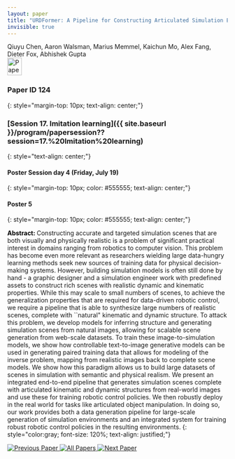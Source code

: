 ```yaml
---
layout: paper
title: "URDFormer: A Pipeline for Constructing Articulated Simulation Environments from Real-World Images"
invisible: true
---
```

<div class="paper-authors">
<div class="paper-author-box">
    <div class="paper-author-name">Qiuyu Chen, Aaron Walsman, Marius Memmel, Kaichun Mo, Alex Fang, Dieter Fox, Abhishek Gupta</div>
    <div class="paper-author-uni"></div>
</div>

</div><div class="paper-pdf">
                <div> <a href="https://enriquecoronadozu.github.io/rssproceedings2024/rss20/p124.pdf"><img src="{{ site.baseurl }}/images/paper_link.png" alt="Paper Website" width = "33"  height = "40"/></a> </div>
                </div>

### Paper ID 124
{: style="margin-top: 10px; text-align: center;"}

### [Session 17. Imitation learning]({{ site.baseurl }}/program/papersession??session=17.%20Imitation%20learning)
{: style="text-align: center;"}

#### Poster Session day 4 (Friday, July 19)
{: style="margin-top: 10px; color: #555555; text-align: center;"}

#### Poster 5
{: style="margin-top: 10px; color: #555555; text-align: center;"}

<b style="color: black;">Abstract: </b>Constructing accurate and targeted simulation scenes that are both visually and physically realistic is a problem of significant practical interest in domains ranging from robotics to computer vision. This problem has become even more relevant as researchers wielding large data-hungry learning methods seek new sources of training data for physical decision-making systems. However, building simulation models is often still done by hand - a graphic designer and a simulation engineer work with predefined assets to construct rich scenes with realistic dynamic and kinematic properties. While this may scale to small numbers of scenes, to achieve the generalization properties that are required for data-driven robotic control, we require a pipeline that is able to synthesize large numbers of realistic scenes, complete with ``natural" kinematic and dynamic structure. To attack this problem, we develop models for inferring structure and generating simulation scenes from natural images, allowing for scalable scene generation from web-scale datasets. To train these image-to-simulation models, we show how controllable text-to-image generative models can be used in generating paired training data that allows for modeling of the inverse problem, mapping from realistic images back to complete scene models. We show how this paradigm allows us to build large datasets of scenes in simulation with semantic and physical realism. We present an integrated end-to-end pipeline that generates simulation scenes complete with articulated kinematic and dynamic structures from real-world images and use these for training robotic control policies. We then robustly deploy in the real world for tasks like articulated object manipulation. In doing so, our work provides both a data generation pipeline for large-scale generation of simulation environments and an integrated system for training robust robotic control policies in the resulting environments.
{: style="color:gray; font-size: 120%; text-align: justified;"}


<div class="paper-menu">
<a href="{{ site.baseurl }}/program/papers/123/"> <img src="{{ site.baseurl }}/images/previous_paper_icon.png" alt="Previous Paper" title="Previous Paper"/> </a>
<a href="{{ site.baseurl }}/program/papers"><img src="{{ site.baseurl }}/images/overview_icon.png" alt="All Papers" title="All Papers"/> </a>
<a href="{{ site.baseurl }}/program/papers/125/"> <img src="{{ site.baseurl }}/images/next_paper_icon.png" alt="Next Paper" title="Next Paper"/> </a>

</div>
